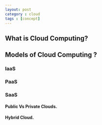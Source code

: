 ```yaml
---
layout: post
category : cloud
tags : [concept]
---
```


## What is Cloud Computing?

## Models of Cloud Computing ?

### IaaS

### PaaS

### SaaS

#### Public Vs Private Clouds.

#### Hybrid Cloud.
